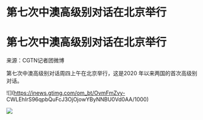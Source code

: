 # 第七次中澳高级别对话在北京举行

# 第七次中澳高级别对话在北京举行

来源：CGTN记者团微博

第七次中澳高级别对话周四上午在北京举行，这是2020 年以来两国的首次高级别对话。 ​​​

![](https://inews.gtimg.com/om_bt/OvmFmZvy-
CWLEhIrS96qpbQuFcJ3OjOjowYByNNBU0Vd0AA/1000)

![](https://inews.gtimg.com/om_bt/OXAaqgscwLO8XlAnJW7_fZXrNmJawgmNDlMY0E0Bpm-f8AA/1000)

